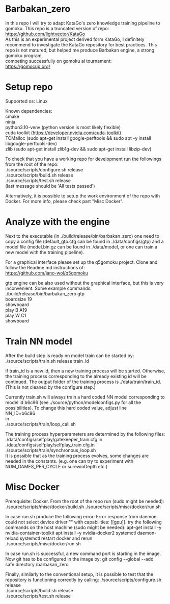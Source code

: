 # Barbakan_zero
In this repo I will try to adapt KataGo's zero knowledge training pipeline to gomoku. This repo is a truncated version of repo:  
https://github.com/lightvector/KataGo  
As this is an experimental project derived form KataGo, I definitely recommend to investigate the KataGo repository for best practices. This repo is not matured, but helped me produce Barbakan engine, a strong gomoku program,  
competing successfully on gomoku ai tournament:  
https://gomocup.org/


# Setup repo
Supported os: Linux  

Known dependencies:  
cmake  
ninja  
python3.10-venv (python version is most likely flexible)  
cuda toolkit (https://developer.nvidia.com/cuda-toolkit)  
TCMalloc (sudo apt-get install google-perftools && sudo apt -y install libgoogle-perftools-dev)  
zlib (sudo apt-get install zlib1g-dev && sudo apt-get install libzip-dev)

To check that you have a working repo for development run the followings from the root of the repo:  
./source/scripts/configure.sh release  
./source/scripts/build.sh release  
./source/scripts/test.sh release  
(last message should be 'All tests passed')  

Alternatively, it is possible to setup the work environment of the repo with Docker. For more info, please check part "Misc Docker". 

# Analyze with the engine
Next to the executable (in ./build/release/bin/barbakan_zero) one need to copy a config file (default_gtp.cfg can be found in ./data/configs/gtp) and a model file (model.bin.gz can be found in ./data/model, or one can train a new model with the training pipeline).  

For a graphical interface please set up the q5gomoku project. Clone and follow the Readme.md instructions of:  
https://github.com/jano-wol/q5gomoku

gtp engine can be also used without the graphical interface, but this is very inconvenient. Some example commands:  
./build/release/bin/barbakan_zero gtp  
boardsize 19  
showboard  
play B A19  
play W C1  
showboard

# Train NN model
After the build step is ready nn model train can be started by:  
./source/scripts/train.sh release train_id

If train_id is a new id, then a new training process will be started. Otherwise, the training process corresponding to the already existing id will be continued. The output folder of the training process is ./data/train/train_id. (This is not cleaned by the configure step.)

Currently train.sh will always train a hard coded NN model corresponding to model id b6c96 (see ./source/python/modelconfigs.py for all the possibilities). 
To change this hard coded value, adjust line  
NN_ID=b6c96  
in   
./source/scripts/train/loop_call.sh  

The training process hyperparameters are determined by the following files:  
./data/configs/selfplay/gatekeeper_train.cfg.in  
./data/configs/selfplay/selfplay_train.cfg.in  
./source/scripts/train/synchronous_loop.sh  
It is possible that as the training process evolves, some changes are needed in the constants. (e.g. one can try to experiment with NUM_GAMES_PER_CYCLE or surewinDepth etc.)

# Misc Docker
Prerequisite: Docker.
From the root of the repo run (sudo might be needed):
./source/scripts/misc/docker/build.sh 
./source/scripts/misc/docker/run.sh 

In case run.sh produce the following error:
Error response from daemon: could not select device driver "" with capabilities: [[gpu]].
try the following commands on the host machine (sudo might be needed):
apt-get install -y nvidia-container-toolkit
apt install -y nvidia-docker2 
systemctl daemon-reload
systemctl restart docker
and rerun
./source/scripts/misc/docker/run.sh

In case run.sh is successful, a new command port is starting in the image. Now git has to be configured in the image by:
git config --global --add safe.directory /barbakan_zero

Finally, similarly to the conventional setup, it is possible to test that the repository is functioning correctly by calling:
./source/scripts/configure.sh release  
./source/scripts/build.sh release  
./source/scripts/test.sh release  

